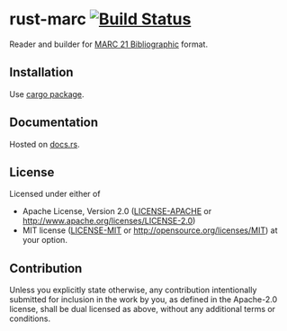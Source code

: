 # rust-marc [![Build Status](https://travis-ci.org/blackbeam/rust-marc.svg?branch=master)](https://travis-ci.org/blackbeam/rust-marc)

Reader and builder for [MARC 21 Bibliographic](http://www.loc.gov/marc/bibliographic/) format.

## Installation

Use [cargo package](https://crates.io/crates/marc).

## Documentation

Hosted on [docs.rs](https://docs.rs/marc).

## License

Licensed under either of
 * Apache License, Version 2.0 ([LICENSE-APACHE](LICENSE-APACHE) or http://www.apache.org/licenses/LICENSE-2.0)
 * MIT license ([LICENSE-MIT](LICENSE-MIT) or http://opensource.org/licenses/MIT)
at your option.

## Contribution

Unless you explicitly state otherwise, any contribution intentionally submitted
for inclusion in the work by you, as defined in the Apache-2.0 license, shall be dual licensed as above, without any
additional terms or conditions.

